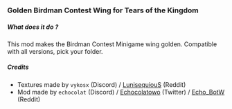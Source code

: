 ### Golden Birdman Contest Wing for Tears of the Kingdom

##### What does it do ?

This mod makes the Birdman Contest Minigame wing golden. Compatible with all versions, pick your folder. 

##### Credits
- Textures made by `vykosx` (Discord) / [LunisequiouS](https://www.reddit.com/user/LunisequiouS) (Reddit)
- Mod made by `echocolat` (Discord) / [Echocolatowo](https://twitter.com/Echocolatowo) (Twitter) / [Echo_BotW](https://www.reddit.com/user/Echo_BotW) (Reddit)